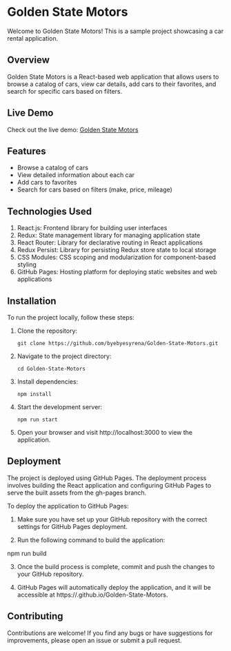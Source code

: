 # Golden State Motors

Welcome to Golden State Motors! This is a sample project showcasing a car rental
application.

## Overview

Golden State Motors is a React-based web application that allows users to browse
a catalog of cars, view car details, add cars to their favorites, and search for
specific cars based on filters.

## Live Demo

Check out the live demo:
[Golden State Motors](https://byebyesyrena.github.io/Golden-State-Motors/welcome)

## Features

- Browse a catalog of cars
- View detailed information about each car
- Add cars to favorites
- Search for cars based on filters (make, price, mileage)

## Technologies Used

1. React.js: Frontend library for building user interfaces
2. Redux: State management library for managing application state
3. React Router: Library for declarative routing in React applications
4. Redux Persist: Library for persisting Redux store state to local storage
5. CSS Modules: CSS scoping and modularization for component-based styling
6. GitHub Pages: Hosting platform for deploying static websites and web
   applications

## Installation

To run the project locally, follow these steps:

1. Clone the repository:

   `git clone https://github.com/byebyesyrena/Golden-State-Motors.git`

2. Navigate to the project directory:

   `cd Golden-State-Motors`

3. Install dependencies:

   `npm install`

4. Start the development server:

   `npm run start`

5. Open your browser and visit http://localhost:3000 to view the application.

## Deployment

The project is deployed using GitHub Pages. The deployment process involves
building the React application and configuring GitHub Pages to serve the built
assets from the gh-pages branch.

To deploy the application to GitHub Pages:

1. Make sure you have set up your GitHub repository with the correct settings
   for GitHub Pages deployment.

2. Run the following command to build the application:

npm run build

3. Once the build process is complete, commit and push the changes to your
   GitHub repository.

4. GitHub Pages will automatically deploy the application, and it will be
   accessible at https://<username>.github.io/Golden-State-Motors.

## Contributing

Contributions are welcome! If you find any bugs or have suggestions for
improvements, please open an issue or submit a pull request.
